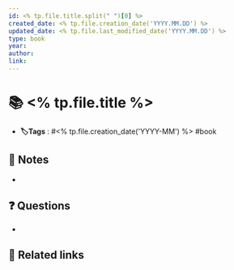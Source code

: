 ```yaml
---
id: <% tp.file.title.split(" ")[0] %>
created_date: <% tp.file.creation_date('YYYY.MM.DD') %>
updated_date: <% tp.file.last_modified_date('YYYY.MM.DD') %>
type: book
year: 
author: 
link:
---
```


# 📚 <% tp.file.title %>
- **🏷️Tags** :   #<% tp.file.creation_date('YYYY-MM') %> #book
## 📝 Notes
- 

## ❓ Questions
- 

## 🔗 Related links
